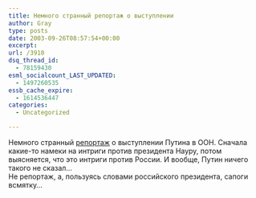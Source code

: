 ```yaml
---
title: Немного странный репортаж о выступлении
author: Gray
type: posts
date: 2003-09-26T08:57:54+00:00
excerpt:
url: /3910
dsq_thread_id:
  - 78159430
esml_socialcount_LAST_UPDATED:
  - 1497260535
essb_cache_expire:
  - 1614536447
categories:
  - Uncategorized

---
```








Немного странный <a href="http://www.kommersant.ru/archive/archive-material.html?docId=414468" target="_blank">репортаж</a> о выступлении Путина в ООН. Сначала какие-то намеки на интриги против президента Науру, потом выясняется, что это интриги против России. И вообще, Путин ничего такого не сказал&#8230;  
Не репортаж, а, пользуясь словами российского президента, сапоги всмятку&#8230;